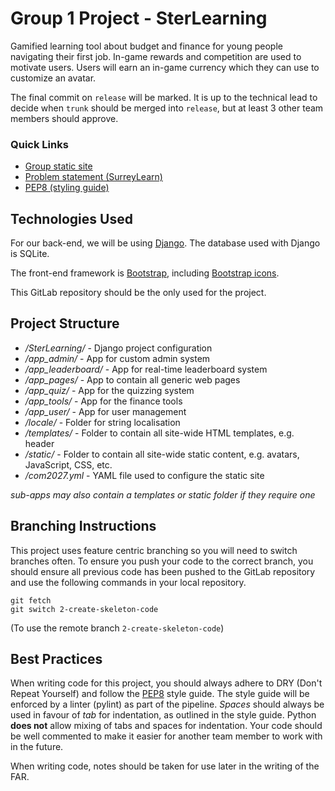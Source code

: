 # Group 1 Project - SterLearning

Gamified learning tool about budget and finance for young people navigating their first job. In-game rewards and competition are used to motivate users. Users will earn an in-game currency which they can use to customize an avatar.

The final commit on `release` will be marked. It is up to the technical lead to decide when `trunk` should be merged into `release`, but at least 3 other team members should approve. 


### Quick Links

- [Group static site](https://csee.pages.surrey.ac.uk/com2027/2023-24/Group1)
- [Problem statement (SurreyLearn)](https://surreylearn.surrey.ac.uk/d2l/le/lessons/252863/topics/2968063)
- [PEP8 (styling guide)](https://peps.python.org/pep-0008/)


## Technologies Used

For our back-end, we will be using [Django](https://www.djangoproject.com/). The database used with Django is SQLite.

The front-end framework is [Bootstrap](https://getbootstrap.com/), including [Bootstrap icons](https://icons.getbootstrap.com/).

This GitLab repository should be the only used for the project.


## Project Structure

- */SterLearning/* - Django project configuration
- */app_admin/* - App for custom admin system
- */app_leaderboard/* - App for real-time leaderboard system
- */app_pages/* - App to contain all generic web pages
- */app_quiz/* - App for the quizzing system
- */app_tools/* - App for the finance tools
- */app_user/* - App for user management
- */locale/* - Folder for string localisation
- */templates/* - Folder to contain all site-wide HTML templates, e.g. header
- */static/* - Folder to contain all site-wide static content, e.g. avatars, JavaScript, CSS, etc.
- */com2027.yml* - YAML file used to configure the static site

*sub-apps may also contain a templates or static folder if they require one*


## Branching Instructions

This project uses feature centric branching so you will need to switch branches often. To ensure you push your code to the correct branch, you should ensure all previous code has been pushed to the GitLab repository and use the following commands in your local repository.
```
git fetch
git switch 2-create-skeleton-code
```
(To use the remote branch `2-create-skeleton-code`)


## Best Practices

When writing code for this project, you should always adhere to DRY (Don't Repeat Yourself) and follow the [PEP8](ttps://peps.python.org/pep-0008/) style guide. The style guide will be enforced by a linter (pylint) as part of the pipeline. *Spaces* should always be used in favour of *tab* for indentation, as outlined in the style guide. Python **does not** allow mixing of tabs and spaces for indentation. Your code should be well commented to make it easier for another team member to work with in the future.

When writing code, notes should be taken for use later in the writing of the FAR.